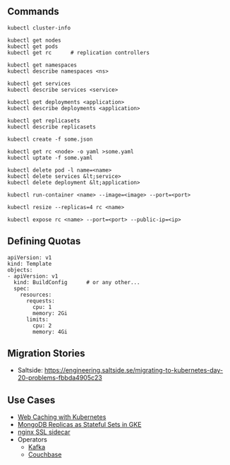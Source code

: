 ## Commands

    kubectl cluster-info

    kubectl get nodes
    kubectl get pods
    kubectl get rc      # replication controllers

    kubectl get namespaces
    kubectl describe namespaces <ns>

    kubectl get services
    kubectl describe services <service>

    kubectl get deployments <application>
    kubectl describe deployments <application>

    kubectl get replicasets
    kubectl describe replicasets

    kubectl create -f some.json

    kubectl get rc <node> -o yaml >some.yaml
    kubectl uptate -f some.yaml

    kubectl delete pod -l name=<name>
    kubectl delete services &lt;service>
    kubectl delete deployment &lt;application>

    kubectl run-container <name> --image=<image> --port=<port>

    kubectl resize --replicas=4 rc <name>

    kubectl expose rc <name> --port=<port> --public-ip=<ip>

## Defining Quotas

    apiVersion: v1
    kind: Template
    objects:
    - apiVersion: v1
      kind: BuildConfig      # or any other...
      spec:
        resources:
          requests:
            cpu: 1
            memory: 2Gi
          limits:
            cpu: 2
            memory: 4Gi

## Migration Stories

- Saltside: https://engineering.saltside.se/migrating-to-kubernetes-day-20-problems-fbbda4905c23

## Use Cases

- [Web Caching with Kubernetes](https://github.com/Financial-Times?utf8=%E2%9C%93&q=varnish)
- [MongoDB Replicas as Stateful Sets in GKE](https://pauldone.blogspot.de/2017/06/deploying-mongodb-on-kubernetes-gke25.html)
- [nginx SSL sidecar](https://vorozhko.net/kubernetes-sidecar-pattern-nginx-ssl-proxy-for-nodejs)
- Operators
   - [Kafka](https://github.com/strimzi/strimzi-kafka-operator)
   - [Couchbase](https://blog.couchbase.com/couchbase-on-openshift-in-action/)
